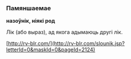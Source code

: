 ### Памяншаемае
**назоўнік, ніякі род**

Лік (або выраз), ад якога адымаюць другі лік.

<a rel="author">[http://rv-blr.com/](http://rv-blr.com/slounik.jsp?letterId=0&maskId=0&pageId=2124)</a>
